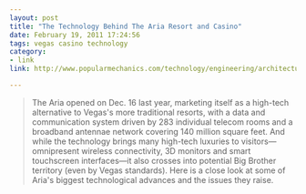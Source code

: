 ```yaml
---
layout: post
title: "The Technology Behind The Aria Resort and Casino"
date: February 19, 2011 17:24:56
tags: vegas casino technology
category:
- link
link: http://www.popularmechanics.com/technology/engineering/architecture/aria-high-tech-hotel

---
```


>The Aria opened on Dec. 16 last year, marketing itself as a high-tech alternative to Vegas's more traditional resorts, with a data and communication system driven by 283 individual telecom rooms and a broadband antennae network covering 140 million square feet. And while the technology brings many high-tech luxuries to visitors—omnipresent wireless connectivity, 3D monitors and smart touchscreen interfaces—it also crosses into potential Big Brother territory (even by Vegas standards). Here is a close look at some of Aria's biggest technological advances and the issues they raise.